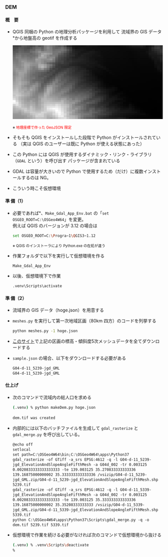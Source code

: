 ### DEM

#### 概　要
- QGIS 同梱の Python の地理分析パッケージを利用して
流域界の GIS データ<small><sup>※</sup></small>から地盤高の geotif を作成する

  ![](../img/DEM.png)

  <small>※ <span style="color:red;">地理座標で作った GeoJSON 限定<span></small>

- そもそも QGIS をインストールした段階で Python がインストールされている
（実は QGIS のユーザーは既に Python が使える状態にあった）
- この Python には QGIS が使用するダイナミック・リンク・ライブラリ（```GDAL``` という）を呼び出す
パッケージが含まれている
- GDAL は容量が大きいので Python で使用するため（だけ）に複数インストールするのは NG。
- こういう時こそ仮想環境

#### 準 備（1）
- 必要であれば<small><sup>※</sup></small>、```Make_Gdal_App_Env.bat``` の「```set OSGEO_ROOT=C:\OSGeo4W64```」を変更。
<br>例えば QGIS のバージョンが 3.12 の場合は

  ```sh
  set OSGEO_ROOT=C:\Progra~1\QGIS3~1.12
  ```
  <small>※ QGIS のインストーラにより Python.exe の在処が違う</small>

- 作業フォルダで以下を実行して仮想環境を作る
  ```sh
  Make_Gdal_App_Env
  ```
- 以後、仮想環境下で作業
  ```sh
  .venv\Scripts\activate
  ```

#### 準 備（2）
- 流域界の GIS データ（hoge.json）を用意する
- ```meshes.py``` を実行して第一次地域区画（80km 四方）のコードを列挙する

  ```sh
  python meshes.py -1 hoge.json
  ```
- [このサイト](https://nlftp.mlit.go.jp/ksj/gml/datalist/KsjTmplt-G04-d.html)で上記の区画の標高・傾斜度5次メッシュデータを全てダウンロードする
- ```sample.json``` の場合、以下をダウンロードする必要がある

  ```
  G04-d-11_5239-jgd_GML
  G04-d-11_5239-jgd_GML
  ```

#### 仕上げ

- 次のコマンドで流域内の総人口を求める

  ```sh
  (.venv) % python makeDem.py hoge.json

  dem.tif was created
  ```
- 内部的には以下のバッチファイルを生成して ```gdal_rasterize``` と ```gdal_merge.py``` を呼び出している。

  ```
  @echo off
  setlocal
  set path=C:\OSGeo4W64\bin;C:\OSGeo4W64\apps\Python37
  gdal_rasterize -of GTiff -a_srs EPSG:4612 -q -l G04-d-11_5239-jgd_ElevationAndSlopeAngleFifthMesh -a G04d_002 -tr 0.003125 0.0020833333333333333 -te 139.003125 35.270833333333336 139.16875000000002 35.333333333333336 /vsizip/G04-d-11_5239-jgd_GML.zip/G04-d-11_5239-jgd_ElevationAndSlopeAngleFifthMesh.shp 5239.tif
  gdal_rasterize -of GTiff -a_srs EPSG:4612 -q -l G04-d-11_5339-jgd_ElevationAndSlopeAngleFifthMesh -a G04d_002 -tr 0.003125 0.0020833333333333333 -te 139.003125 35.333333333333336 139.16875000000002 35.35208333333333 /vsizip/G04-d-11_5339-jgd_GML.zip/G04-d-11_5339-jgd_ElevationAndSlopeAngleFifthMesh.shp 5339.tif
  python C:\OSGeo4W64\apps\Python37\Scripts\gdal_merge.py -q -o dem.tif 5239.tif 5339.tif
  ```

- 仮想環境で作業を続ける必要がなければ次のコマンドで仮想環境から抜ける

  ```sh
  (.venv) % .venv\Scripts\deactivate
  %
  ```
